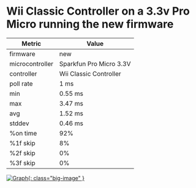 # Wii Classic Controller on a 3.3v Pro Micro running the new firmware

| Metric          | Value                  |
| --------------- | ---------------------- |
| firmware        | new                    |
| microcontroller | Sparkfun Pro Micro 3.3V         |
| controller      | Wii Classic Controller |
| poll rate       | 1 ms                   |
| min             | 0.55 ms                |
| max             | 3.47 ms                |
| avg             | 1.52 ms                |
| stddev          | 0.46 ms                |
| %on time        | 92%                    |
| %1f skip        | 8%                     |
| %2f skip        | 0%                     |
| %3f skip        | 0%                     |

[![Graph](../../assets/images/results/santroller_classic_micro_3v3.png){: class="big-image" }](../../assets/images/results/santroller_classic_micro_3v3.png)
